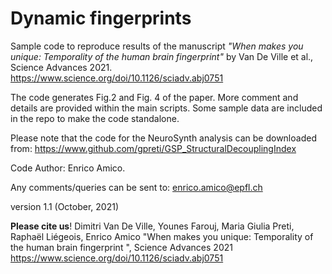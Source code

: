 # Dynamic fingerprints
Sample code to reproduce results of the manuscript *"When makes you unique: Temporality of the human brain fingerprint"* by Van De Ville et al., Science Advances 2021. https://www.science.org/doi/10.1126/sciadv.abj0751


The code generates Fig.2 and Fig. 4 of the paper. More comment and details are provided within the main scripts. Some sample data are included in the repo to make the code standalone.

Please note that the code for the NeuroSynth analysis can be downloaded from: https://www.github.com/gpreti/GSP_StructuralDecouplingIndex

Code Author: Enrico Amico.

Any comments/queries can be sent to: enrico.amico@epfl.ch

version 1.1 (October, 2021)

**Please cite us**! 
Dimitri Van De Ville, Younes Farouj, Maria Giulia Preti, Raphaël Liégeois, Enrico Amico 
"When makes you unique: Temporality of the human brain fingerprint ", Science Advances 2021 https://www.science.org/doi/10.1126/sciadv.abj0751
